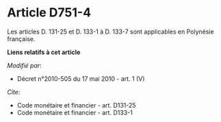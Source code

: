 # Article D751-4

Les articles D. 131-25 et D. 133-1 à D. 133-7 sont applicables en Polynésie française.

**Liens relatifs à cet article**

_Modifié par_:

  - Décret n°2010-505 du 17 mai 2010 - art. 1 (V)

_Cite_:

  - Code monétaire et financier - art. D131-25
  - Code monétaire et financier - art. D133-1
